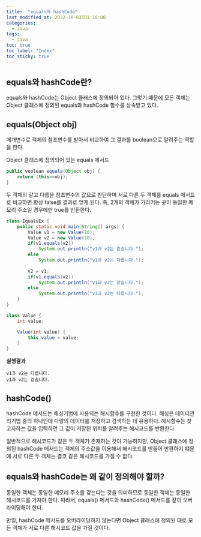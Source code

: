 ```yaml
---
title:  "equals와 hashCode"
last_modified_at: 2022-10-03T01:10:00
categories: 
  - Java
tags:
  - Java
toc: true
toc_label: "Index"
toc_sticky: true
---
```


## equals와 hashCode란?

equals와 hashCode는 Object 클래스에 정의되어 있다. 그렇기 때문에 모든 객체는 Object 클래스에 정의된 equals와 hashCode 함수를 상속받고 있다.

## equals(Object obj)

매개변수로 객체의 참조변수를 받아서 비교하여 그 결과를 boolean으로 알려주는 역할을 한다.

Object 클래스에 정의되어 있는 equals 메서드

```java
public voolean equals(Object obj) {
    return (this==obj);
}
```

두 객체의 같고 다름을 참조변수의 값으로 판단하며 서로 다른 두 객체를 equals 메서드로 비교하면 항상 false를 결과로 얻게 된다. 즉, 2개의 객체가 가리키는 곳이 동일한 메모리 주소일 경우에만 true를 반환한다.

```java
class EqualsEx {
    public static void main(String[] args) {
        Value v1 = new Value(10);
        Value v2 = new Value(10);
        if(v1.equals(v2))
            System.out.println("v1과 v2는 같습니다.");
        else
            System.out.println("v1과 v2는 다릅니다.");
        
        v2 = v1;
        if(v1.equals(v2))
            System.out.println("v1과 v2는 같습니다.");
        else
            System.out.println("v1과 v2는 다릅니다.");
    }
}

class Value {
    int value;

    Value(int value) {
        this.value = value;
    }
}
```

**실행결과**

```
v1과 v2는 다릅니다.
v1과 v2는 같습니다.
```

## hashCode()

hashCode 메서드는 해싱기법에 사용되는 해시함수를 구현한 것이다. 해싱은 데이터관리기법 중의 하나인데 다량의 데이터를 저장하고 검색하는 데 유용하다. 해시함수는 찾고자하는 값을 입력하면 그 값이 저장된 위치를 알려주는 해시코드를 반환한다.

일반적으로 해시코드가 같은 두 객체가 존재하는 것이 가능하지만, Object 클래스에 정의된 hashCode 메서드는 객체의 주소값을 이용해서 해시코드를 만들어 반환하기 떄문에 서로 다른 두 객체는 결코 같은 해시코드를 가질 수 없다.

## equals와 hashCode는 왜 같이 정의해야 할까?

동일한 객체는 동일한 메모리 주소를 갖는다는 것을 의미하므로 동일한 객체는 동일한 해시코드를 가져야 한다. 따라서, equals() 메서드와 hashCode() 메서드를 같이 오버라이딩해야 한다.

만일, hashCode 메서드를 오버라이딩하지 않는다면 Object 클래스에 정의된 대로 모든 객체가 서로 다른 해시코드 값을 가질 것이다.